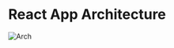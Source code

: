 

# React App Architecture

![Arch](https://cdn-images-1.medium.com/max/2400/1*8vfMJjmH-Z3uxEP_RGKTBg.png)

